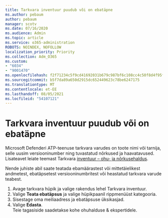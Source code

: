 ```yaml
---
title: Tarkvara inventuur puudub või on ebatäpne
ms.author: pebaum
author: pebaum
manager: scotv
ms.date: 07/16/2020
ms.audience: Admin
ms.topic: article
ms.service: o365-administration
ROBOTS: NOINDEX, NOFOLLOW
localization_priority: Priority
ms.collection: Adm_O365
ms.custom:
- "6034"
- "9001470"
ms.openlocfilehash: f2f71234c5f9cd41692031b679c987bf6c108cc4c50f8d4f95f72da42fea73c7
ms.sourcegitcommit: b5f7da89a650d2915dc652449623c78be6247175
ms.translationtype: MT
ms.contentlocale: et-EE
ms.lasthandoff: 08/05/2021
ms.locfileid: "54107121"
---
```

# <a name="software-inventory-is-missing-or-inaccurate"></a>Tarkvara inventuur puudub või on ebatäpne

Microsoft Defenderi ATP-teenuse tarkvara varudes on toote nimi või tarnija, selle uusim versiooninumber ning tuvastatud nõrkused ja haavatavused. Lisateavet leiate teemast Tarkvara [inventuur – ohu- ja nõrkusehaldus](/windows/security/threat-protection/microsoft-defender-atp/tvm-software-inventory).

Nende juhiste abil saate teatada ebamäärastest või mittetäielikest andmetest, ebatäpsetest versiooninumbritest või heastatud tarkvara varude teabest.  

1. Avage tarkvara hüpik ja valige rakendus lehel Tarkvara inventuur.
2. Valige **Teata ebatäpsus** ja valige hüpikpaanil rippmenüüst kategooria.
3. Sisestage oma meiliaadress ja ebatäpsuse üksikasjad.
4. Valige **Edasta**.</br>
    Teie tagasiside saadetakse kohe ohuhalduse & ekspertidele.